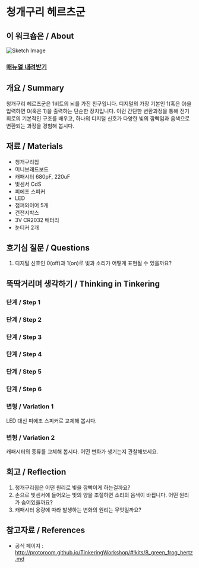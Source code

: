 # 청개구리 헤르츠군

## 이 워크숍은 / About
![Sketch Image](images/green_frog_hertz.png)

### [매뉴얼 내려받기](pdf/8_green_frog_hertz.pdf) 

## 개요 / Summary
청개구리 헤르츠군은 1비트의 뇌를 가진 친구입니다. 디지털의 가장 기본인 1(혹은 0)을 입력하면 0(혹은 1)을 출력하는 단순한 장치입니다. 이런 간단한 변환과정을 통해 전기회로의 기본적인 구조를 배우고, 하나의 디지털 신호가 다양한 빛의 깜빡임과 음색으로 변환되는 과정을 경험해 봅시다.


## 재료 / Materials

 * 청개구리칩
 * 미니브래드보드
 * 캐패시터 680pF, 220uF
 * 빛센서 CdS
 * 피에조 스피커
 * LED
 * 점퍼와이어 5개
 * 건전지박스
 * 3V CR2032 배터리
 * 눈티커 2개


## 호기심 질문 / Questions
 1. 디지털 신호인 0(off)과 1(on)로 빛과 소리가 어떻게 표현될 수 있을까요?


## 뚝딱거리며 생각하기 / Thinking in Tinkering

### 단계 / Step 1

### 단계 / Step 2

### 단계 / Step 3

### 단계 / Step 4

### 단계 / Step 5

### 단계 / Step 6


### 변형 / Variation 1
LED 대신 피에조 스피커로 교체해 봅시다.

### 변형 / Variation 2
캐패시터의 종류를 교체해 봅시다. 어떤 변화가 생기는지 관찰해보세요.


## 회고 / Reflection

 1. 청개구리칩은 어떤 원리로 빛을 깜빡이게 하는걸까요?
 1. 손으로 빛센서에 들어오는 빛의 양을 조절하면 소리의 음색이 바뀝니다. 어떤 원리가 숨어있을까요?
 1. 캐패시터 용량에 따라 발생하는 변화의 원리는 무엇일까요?

## 참고자료 / References
 * 공식 페이지 : http://protoroom.github.io/TinkeringWorkshop/#!kits/8_green_frog_hertz.md


